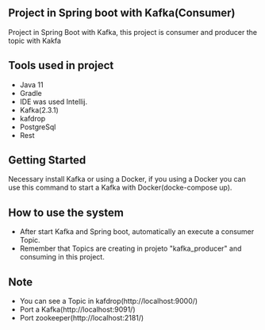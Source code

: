 ## Project in Spring boot with Kafka(Consumer)

Project in Spring Boot with Kafka, this project is consumer and producer the topic with Kakfa

## Tools used in project
* Java 11
* Gradle
* IDE was used Intellij.
* Kafka(2.3.1)
* kafdrop
* PostgreSql
* Rest

## Getting Started
Necessary install Kafka or using a Docker, if you using a Docker you can use this command to start a Kafka with Docker(docke-compose up).

## How to use the system

* After start Kafka and Spring boot, automatically an execute a consumer Topic.
* Remember that Topics are creating in projeto "kafka_producer" and consuming in this project.

## Note
* You can see a Topic in kafdrop(http://localhost:9000/)
* Port a Kafka(http://localhost:9091/)
* Port zookeeper(http://localhost:2181/)